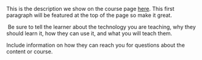 This is the description we show on the course page [here](https://lab.github.com/sodaymacom19/gamegadaent16126). This first paragraph will be featured at the top of the page so make it great.
​

​
Be sure to tell the learner about the technology you are teaching, why they should learn it, how they can use it, and what you will teach them.
​


Include information on how they can reach you for questions about the content or course. 